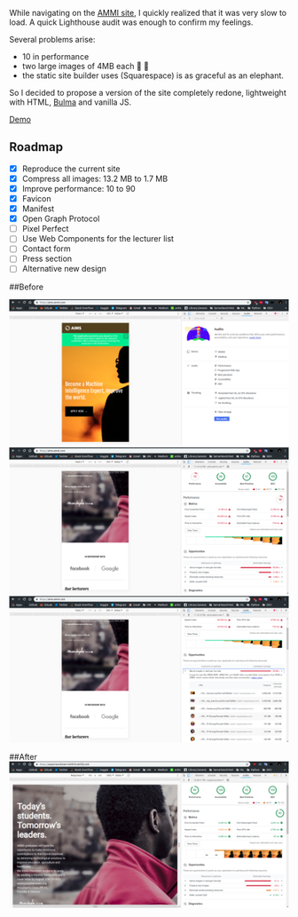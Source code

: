 While navigating on the [AMMI site](https://aims-ammi.com/), I quickly realized that it was very slow to load. A quick Lighthouse audit was enough to confirm my feelings.

Several problems arise:
* 10 in performance
* two large images of 4MB each :whale2: :whale2:  
* the static site builder uses (Squarespace) is as graceful as an elephant.  

So I decided to propose a version of the site completely redone, lightweight with HTML, [Bulma](https://bulma.io/) and vanilla JS.

[Demo](https://suspicious-brown-5e9d1b.netlify.com/)
## Roadmap
- [x] Reproduce the current site
- [x] Compress all images: 13.2 MB to 1.7 MB
- [x] Improve performance: 10 to 90
- [x] Favicon
- [x] Manifest
- [x] Open Graph Protocol
- [ ] Pixel Perfect
- [ ] Use Web Components for the lecturer list
- [ ] Contact form
- [ ] Press section
- [ ] Alternative new design

##Before

![Lighthouse before](README/lighthouseBefore.png)
![Lighthouse after](README/lighthouseAfter1.png)
![Lighthouse after](README/lighthouseAfter2.png)

##After
![AMMI after](README/ammiAfter.png)


